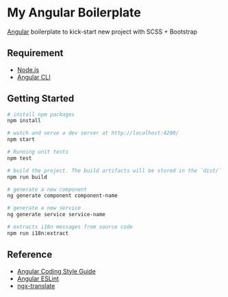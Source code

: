 # My Angular Boilerplate

[Angular](http://angular.io/) boilerplate to kick-start new project with SCSS + Bootstrap

## Requirement

- [Node.js](https://nodejs.org)
- [Angular CLI](https://angular.io/cli)

## Getting Started

```sh
# install npm packages
npm install

# watch and serve a dev server at http://localhost:4200/
npm start

# Running unit tests
npm test

# build the project. The build artifacts will be stored in the `dist/` directory
npm run build

# generate a new component
ng generate component component-name

# generate a new service
ng generate service service-name

# extracts i18n messages from source code
npm run i18n:extract
```

## Reference

- [Angular Coding Style Guide](https://angular.io/guide/styleguide)
- [Angular ESLint](https://github.com/angular-eslint/angular-eslint)
- [ngx-translate](https://github.com/ngx-translate/core)

